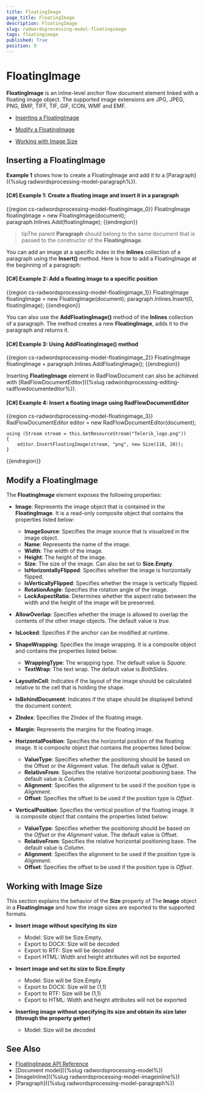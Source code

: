```yaml
---
title: FloatingImage
page_title: FloatingImage
description: FloatingImage
slug: radwordsprocessing-model-floatingimage
tags: floatingimage
published: True
position: 9
---
```


# FloatingImage



__FloatingImage__ is an inline-level anchor flow document element linked with a floating image object. The supported image extensions are JPG, JPEG, PNG, BMP, TIFF, TIF, GIF, ICON, WMF and EMF.
      

* [Inserting a FloatingImage](#inserting-a-floatingimage)

* [Modify a FloatingImage](#modify-a-floatingimage)

* [Working with Image Size](#working-with-image-size)

## Inserting a FloatingImage

__Example 1__ shows how to create a FloatingImage and add it to a [Paragraph]({%slug radwordsprocessing-model-paragraph%}).
        

#### __[C#] Example 1: Create a floating image and insert it in a paragraph__

{{region cs-radwordsprocessing-model-floatingimage_0}}
	FloatingImage floatingImage = new FloatingImage(document);
	paragraph.Inlines.Add(floatingImage);
{{endregion}}



>tipThe parent __Paragraph__ should belong to the same document that is passed to the constructor of the __FloatingImage__.
          

You can add an image at a specific index in the __Inlines__ collection of a paragraph using the __Insert()__ method. Here is how to add a FloatingImage at the beginning of a paragraph:
        

#### __[C#] Example 2: Add a floating image to a specific position__

{{region cs-radwordsprocessing-model-floatingimage_1}}
	FloatingImage floatingImage = new FloatingImage(document);
	paragraph.Inlines.Insert(0, floatingImage);
{{endregion}}



You can also use the __AddFloatingImage()__ method of the __Inlines__ collection of a paragraph. The method creates a new __FloatingImage__, adds it to the paragraph and returns it.
        

#### __[C#] Example 3: Using AddFloatingImage() method__

{{region cs-radwordsprocessing-model-floatingimage_2}}
	FloatingImage floatingImage = paragraph.Inlines.AddFloatingImage();
{{endregion}}



Inserting __FloatingImage__ element in RadFlowDocument can also be achieved with [RadFlowDocumentEditor]({%slug radwordsprocessing-editing-radflowdocumenteditor%}).
        

#### __[C#] Example 4: Insert a floating image using RadFlowDocumentEditor__

{{region cs-radwordsprocessing-model-floatingimage_3}}
	RadFlowDocumentEditor editor = new RadFlowDocumentEditor(document);
	
	using (Stream stream = this.GetResourceStream("Telerik_logo.png"))
	{
	    editor.InsertFloatingImage(stream, "png", new Size(118, 28));
	}
{{endregion}}



## Modify a FloatingImage

The __FloatingImage__ element exposes the following properties:
        

* __Image__: Represents the image object that is contained in the __FloatingImage__. It is a read-only composite object that contains the properties listed below:

    * __ImageSource__: Specifies the image source that is visualized in the image object.
    * __Name__: Represents the name of the image.
    * __Width__: The width of the image.
    * __Height__: The height of the image.    
	* __Size__: The size of the image. Can also be set to __Size.Empty__.  
    * __IsHorizontallyFlipped__: Specifies whether the image is horizontally flipped.
    * __IsVerticallyFlipped__: Specifies whether the image is vertically flipped.
    * __RotationAngle__: Specifies the rotation angle of the image.
    * __LockAspectRatio__: Determines whether the aspect ratio between the width and the height of the image will be preserved. 

* __AllowOverlap__: Specifies whether the image is allowed to overlap the contents of the other image objects. The default value is *true*.

* __IsLocked__: Specifies if the anchor can be modified at runtime.

* __ShapeWrapping__: Specifies the image wrapping. It is a composite object and contains the properties listed below:

    * __WrappingType__: The wrapping type. The default value is *Square*.
    * __TextWrap__: The text wrap. The default value is *BothSides*.

* __LayoutInCell__: Indicates if the layout of the image should be calculated relative to the cell that is holding the shape.

* __IsBehindDocument__: Indicates if the shape should be displayed behind the document content.

* __ZIndex__: Specifies the ZIndex of the floating image.

* __Margin__: Represents the margins for the floating image.

* __HorizontalPosition__: Specifies the horizontal position of the floating image. It is composite object that contains the properties listed below:

    * __ValueType__: Specifies whether the positioning should be based on the Offset or the Alignment value. The default value is *Offset*.
    * __RelativeFrom__: Specifies the relative horizontal positioning base. The default value is *Column*.
    * __Alignment__: Specifies the alignment to be used if the position type is *Alignment*.
    * __Offset__: Specifies the offset to be used if the position type is *Offset*.

* __VerticalPosition__: Specifies the vertical position of the floating image. It is composite object that contains the properties listed below:

    * __ValueType__: Specifies whether the positioning should be based on the *Offset* or the *Alignment* value. The default value is Offset.
    * __RelativeFrom__: Specifies the relative horizontal positioning base. The default value is *Column*.
    * __Alignment__: Specifies the alignment to be used if the position type is *Alignment*.
    * __Offset__: Specifies the offset to be used if the position type is *Offset*.
                

## Working with Image Size

This section explains the behavior of the  __Size__ property of The __Image__ object in a __FloatingImage__  and how the image sizes are exported to the supported formats.

* __Insert image without specifying its size__
	* Model: Size will be Size.Empty.
	* Export to DOCX: Size will be decoded
	* Export to RTF: Size will be decoded
	* Export HTML: Width and height attributes will not be exported


* __Insert image and set its size to Size.Empty__
	* Model: Size will be Size.Empty
	* Export to DOCX: Size will be (1,1)
	* Export to RTF: Size will be (1,1)
	* Export to HTML: Width and height attributes will not be exported

* __Inserting image without specifying its size and obtain its size later (through the property getter)__
	* Model: Size will be decoded



## See Also

 * [FloatingImage API Reference](https://docs.telerik.com/devtools/document-processing/api/Telerik.Windows.Documents.Flow.Model.Shapes.FloatingImage.html)
 * [Document model]({%slug radwordsprocessing-model%})
 * [ImageInline]({%slug radwordsprocessing-model-imageinline%})
 * [Paragraph]({%slug radwordsprocessing-model-paragraph%})

